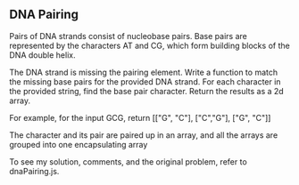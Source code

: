 ## DNA Pairing

Pairs of DNA strands consist of nucleobase pairs. Base pairs are represented by the characters AT and CG, which form building blocks of the DNA double helix.

The DNA strand is missing the pairing element. Write a function to match the missing base pairs for the provided DNA strand. For each character in the provided string, find the base pair character. Return the results as a 2d array.

For example, for the input GCG, return [["G", "C"], ["C","G"], ["G", "C"]]

The character and its pair are paired up in an array, and all the arrays are grouped into one encapsulating array

To see my solution, comments, and the original problem, refer to dnaPairing.js.
